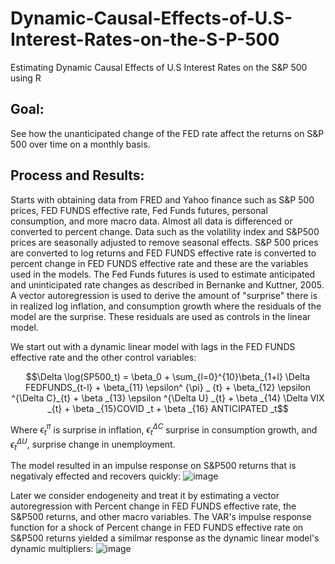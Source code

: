 # Dynamic-Causal-Effects-of-U.S-Interest-Rates-on-the-S-P-500
Estimating Dynamic Causal Effects of U.S Interest Rates on the S&amp;P 500 using R

## Goal: 
See how the unanticipated change of the FED rate affect the returns on S&P 500 over time on a monthly basis.
## Process and Results:
Starts with obtaining data from FRED and Yahoo finance such as S&P 500 prices, FED FUNDS effective rate, Fed Funds futures, personal consumption,
and more macro data. Almost all data is differenced or converted to percent change. Data such as the volatility index and S&P500 prices
are seasonally adjusted to remove seasonal effects. S&P 500 prices are converted to log returns and FED FUNDS effective rate is converted 
to percent change in FED FUNDS effective rate and these are the variables used in the models.
The Fed Funds futures is used to estimate anticipated and uninticipated rate changes as described in Bernanke and Kuttner, 2005.
A vector autoregression is used to derive the amount of "surprise" there is in realized log inflation, and consumption growth where
the residuals of the model are the surprise. These residuals are used as controls in the linear model.

We start out with a dynamic linear model with lags in the FED FUNDS effective rate and the other control variables:

$$\Delta \log(SP500_t) = \beta_0 + \sum_{l=0}^{10}\beta_{1+l} \Delta FEDFUNDS_{t-l} + \beta_{11} \epsilon^ {\pi} _ {t} + \beta_{12} \epsilon ^{\Delta C}_{t} + \beta _{13} \epsilon ^{\Delta U} _{t}  + \beta _{14} \Delta VIX _{t} + \beta  _{15}COVID _t + \beta _{16} ANTICIPATED _t$$

Where $\epsilon^ {\pi} _ {t}$ is surprise in inflation, $\epsilon ^{\Delta C}_{t}$ surprise in consumption growth, and $\epsilon ^{\Delta U} _{t}$, surprise change in unemployment. 

The model resulted in an impulse response on S&P500 returns that is negativaly effected and recovers quickly:
![image](https://github.com/user-attachments/assets/7e5c5ffc-9625-4981-bafc-fced5d1da650)


Later we consider endogeneity and treat it by estimating a vector autoregression
with Percent change in FED FUNDS effective rate, the S&P500 returns, and other macro variables.
The VAR's impulse response function for a shock of Percent change in FED FUNDS effective rate on S&P500 returns
yielded a similmar response as the dynamic linear model's dynamic multipliers:
![image](https://github.com/user-attachments/assets/53bd0919-b5db-4d71-b60a-7b3485887d7b)


